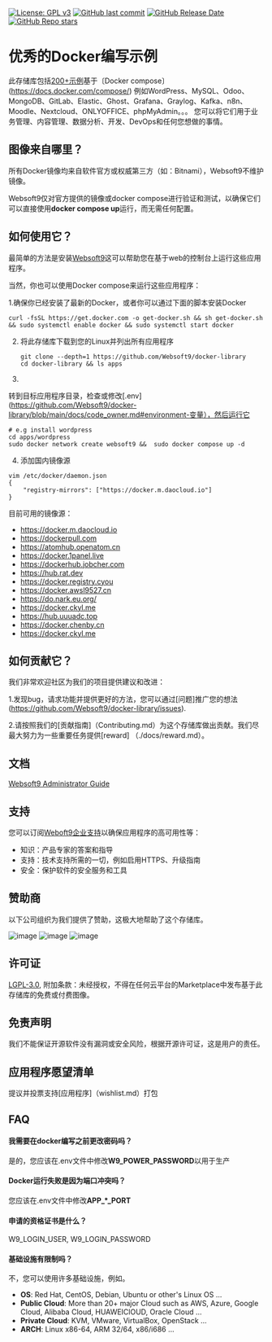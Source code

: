 [![License: GPL v3](https://img.shields.io/badge/License-GPL%20v3-blue.svg)](http://www.gnu.org/licenses/gpl-3.0)
[![GitHub last commit](https://img.shields.io/github/last-commit/Websoft9/docker-library)](https://github.com/Websoft9/docker-library)
[![GitHub Release Date](https://img.shields.io/github/release-date/Websoft9/docker-library)](https://github.com/Websoft9/docker-library)
[![GitHub Repo stars](https://img.shields.io/github/stars/Websoft9/docker-library?style=social)](https://github.com/Websoft9/docker-library)

# 优秀的Docker编写示例

此存储库包括[200+示例](https://github.com/Websoft9/docker-library/tree/main/apps)基于〔Docker
compose〕(https://docs.docker.com/compose/)
例如WordPress、MySQL、Odoo、MongoDB、GitLab、Elastic、Ghost、Grafana、Graylog、Kafka、n8n、Moodle、Nextcloud、ONLYOFFICE、phpMyAdmin。。。
您可以将它们用于业务管理、内容管理、数据分析、开发、DevOps和任何您想做的事情。

## 图像来自哪里？

所有Docker镜像均来自软件官方或权威第三方（如：Bitnami），Websoft9不维护镜像。

Websoft9仅对官方提供的镜像或docker compose进行验证和测试，以确保它们可以直接使用**docker compose up**运行，而无需任何配置。

## 如何使用它？

最简单的方法是安装[Websoft9](https://github.com/Websoft9/websoft9)这可以帮助您在基于web的控制台上运行这些应用程序。

当然，你也可以使用Docker compose来运行这些应用程序：

1.确保你已经安装了最新的Docker，或者你可以通过下面的脚本安装Docker

   ```
   curl -fsSL https://get.docker.com -o get-docker.sh && sh get-docker.sh && sudo systemctl enable docker && sudo systemctl start docker
   ```

2. 将此存储库下载到您的Linux并列出所有应用程序
   ```
   git clone --depth=1 https://github.com/Websoft9/docker-library
   cd docker-library && ls apps
   ```

3.
转到目标应用程序目录，检查或修改[.env](https://github.com/Websoft9/docker-library/blob/main/docs/code_owner.md#environment-变量），然后运行它

```
# e.g install wordpress
cd apps/wordpress
sudo docker network create websoft9 &&  sudo docker compose up -d
```
4. 添加国内镜像源
```
vim /etc/docker/daemon.json
{
    "registry-mirrors": ["https://docker.m.daocloud.io"]
}
```
目前可用的镜像源：
- https://docker.m.daocloud.io
- https://dockerpull.com
- https://atomhub.openatom.cn
- https://docker.1panel.live
- https://dockerhub.jobcher.com
- https://hub.rat.dev
- https://docker.registry.cyou
- https://docker.awsl9527.cn
- https://do.nark.eu.org/
- https://docker.ckyl.me
- https://hub.uuuadc.top
- https://docker.chenby.cn
- https://docker.ckyl.me

## 如何贡献它？

我们非常欢迎社区为我们的项目提供建议和改进：

1.发现bug，请求功能并提供更好的方法，您可以通过[问题]推广您的想法(https://github.com/Websoft9/docker-library/issues).

2.请按照我们的[贡献指南]（Contributing.md）为这个存储库做出贡献。我们尽最大努力为一些重要任务提供[reward]
（./docs/reward.md）。

## 文档

[Websoft9 Administrator Guide](https://support.websoft9.com/docs/apps)

## 支持

您可以订阅[Weboft9企业支持](https://www.websoft9.com/apps)以确保应用程序的高可用性等：

- 知识：产品专家的答案和指导
- 支持：技术支持所需的一切，例如启用HTTPS、升级指南
- 安全：保护软件的安全服务和工具

## 赞助商

以下公司组织为我们提供了赞助，这极大地帮助了这个存储库。

![image](https://libs.websoft9.com/Websoft9/logo/sponser/50sponser-huawei-logo.png) ![image](https://libs.websoft9.com/Websoft9/logo/sponser/50sponser-mingdaoyun-logo.png) ![image](https://libs.websoft9.com/Websoft9/logo/sponser/50sponser-apitable-logo.png)

## 许可证

[LGPL-3.0](LICENSE.md), 附加条款：未经授权，不得在任何云平台的Marketplace中发布基于此存储库的免费或付费图像。

## 免责声明

我们不能保证开源软件没有漏洞或安全风险，根据开源许可证，这是用户的责任。

## 应用程序愿望清单

提议并投票支持[应用程序]（wishlist.md）打包

## FAQ

#### 我需要在docker编写之前更改密码吗？

是的，您应该在.env文件中修改**W9_POWER_PASSWORD**以用于生产

#### Docker运行失败是因为端口冲突吗？

您应该在.env文件中修改**APP\_\*\_PORT**

#### 申请的资格证书是什么？

W9_LOGIN_USER, W9_LOGIN_PASSWORD

#### 基础设施有限制吗？

不，您可以使用许多基础设施，例如。

- **OS**: Red Hat, CentOS, Debian, Ubuntu or other's Linux OS ...
- **Public Cloud**: More than 20+ major Cloud such as AWS, Azure, Google Cloud, Alibaba Cloud, HUAWEIClOUD, Oracle
  Cloud ...
- **Private Cloud**: KVM, VMware, VirtualBox, OpenStack ...
- **ARCH**: Linux x86-64, ARM 32/64, x86/i686 ...
